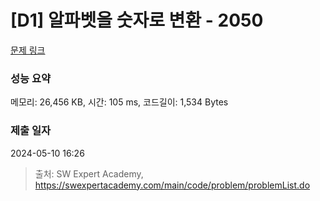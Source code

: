 # [D1] 알파벳을 숫자로 변환 - 2050 

[문제 링크](https://swexpertacademy.com/main/code/problem/problemDetail.do?contestProbId=AV5QLGxKAzQDFAUq) 

### 성능 요약

메모리: 26,456 KB, 시간: 105 ms, 코드길이: 1,534 Bytes

### 제출 일자

2024-05-10 16:26



> 출처: SW Expert Academy, https://swexpertacademy.com/main/code/problem/problemList.do